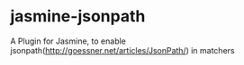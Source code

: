jasmine-jsonpath
================

A Plugin for Jasmine, to enable jsonpath(http://goessner.net/articles/JsonPath/) in matchers
